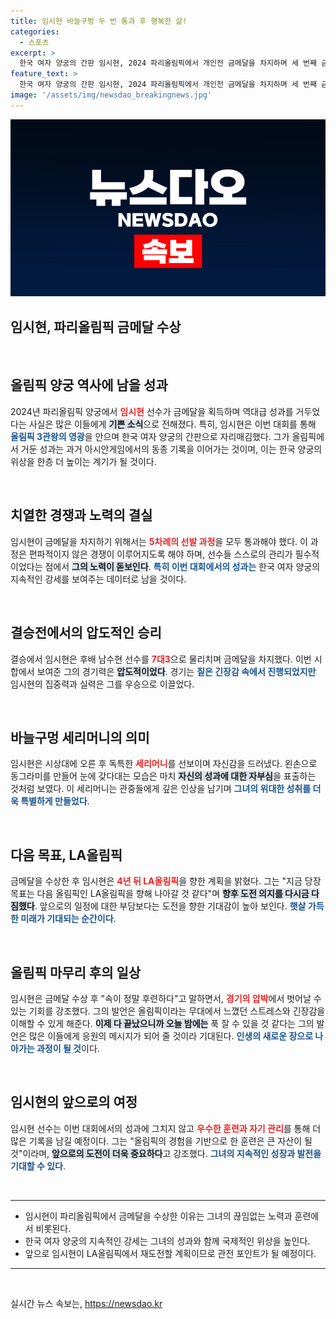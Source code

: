 ```yaml
---
title: 임시현 바늘구멍 두 번 통과 후 행복한 삶!
categories:
  - 스포츠
excerpt: >
  한국 여자 양궁의 간판 임시현, 2024 파리올림픽에서 개인전 금메달을 차지하며 세 번째 금메달 스무스하게 획득! 다음 목표는 4년 뒤 LA라며 새로운 도전을 향한 포부를 밝혔습니다.
feature_text: >
  한국 여자 양궁의 간판 임시현, 2024 파리올림픽에서 개인전 금메달을 차지하며 세 번째 금메달 스무스하게 획득! 다음 목표는 4년 뒤 LA라며 새로운 도전을 향한 포부를 밝혔습니다.
image: '/assets/img/newsdao_breakingnews.jpg'
---
```


<p><img src="/assets/img/newsdao_breakingnews.jpg" alt="cryptoinkorea 속보" /></p>

<h2 data-ke-size="size26">임시현, 파리올림픽 금메달 수상</h2>  

<p data-ke-size="size16">&nbsp;</p>  

<h2 data-ke-size="size26">올림픽 양궁 역사에 남을 성과</h2>  

<p data-ke-size="size16">2024년 파리올림픽 양궁에서 <b><span style="color: #ee2323;">임시현</span></b> 선수가 금메달을 획득하며 역대급 성과를 거두었다는 사실은 많은 이들에게 <b><span style="background-color: #21538527;">기쁜 소식</span></b>으로 전해졌다. 특히, 임시현은 이번 대회를 통해 <b><span style="color: #1a5490;">올림픽 3관왕의 영광</span></b>을 안으며 한국 여자 양궁의 간판으로 자리매김했다. 그가 올림픽에서 거둔 성과는 과거 아시안게임에서의 동종 기록을 이어가는 것이며, 이는 한국 양궁의 위상을 한층 더 높이는 계기가 될 것이다. </p>

<p data-ke-size="size16">&nbsp;</p>  

<h2 data-ke-size="size26">치열한 경쟁과 노력의 결실</h2>  

<p data-ke-size="size16">임시현이 금메달을 차지하기 위해서는 <b><span style="color: #ee2323;">5차례의 선발 과정</span></b>을 모두 통과해야 했다. 이 과정은 편파적이지 않은 경쟁이 이루어지도록 해야 하며, 선수들 스스로의 관리가 필수적이었다는 점에서 <b><span style="background-color: #21538527;">그의 노력이 돋보인다</span></b>. <b><span style="color: #1a5490;">특히 이번 대회에서의 성과는</span></b> 한국 여자 양궁의 지속적인 강세를 보여주는 데이터로 남을 것이다. </p>

<p data-ke-size="size16">&nbsp;</p>  

<h2 data-ke-size="size26">결승전에서의 압도적인 승리</h2>  

<p data-ke-size="size16">결승에서 임시현은 후배 남수현 선수를 <b><span style="color: #ee2323;">7대3</span></b>으로 물리치며 금메달을 차지했다. 이번 시합에서 보여준 그의 경기력은 <b><span style="background-color: #21538527;">압도적이었다</span></b>. 경기는 <b><span style="color: #1a5490;">짙은 긴장감 속에서 진행되었지만</span></b> 임시현의 집중력과 실력은 그를 우승으로 이끌었다. </p>

<p data-ke-size="size16">&nbsp;</p>  

<h2 data-ke-size="size26">바늘구멍 세리머니의 의미</h2>  

<p data-ke-size="size16">임시현은 시상대에 오른 후 독특한 <b><span style="color: #ee2323;">세리머니</span></b>를 선보이며 자신감을 드러냈다. 왼손으로 동그라미를 만들어 눈에 갖다대는 모습은 마치 <b><span style="background-color: #21538527;">자신의 성과에 대한 자부심</span></b>을 표출하는 것처럼 보였다. 이 세리머니는 관중들에게 깊은 인상을 남기며 <b><span style="color: #1a5490;">그녀의 위대한 성취를 더욱 특별하게 만들었다</span></b>.</p>

<p data-ke-size="size16">&nbsp;</p>  

<h2 data-ke-size="size26">다음 목표, LA올림픽</h2>  

<p data-ke-size="size16">금메달을 수상한 후 임시현은 <b><span style="color: #ee2323;">4년 뒤 LA올림픽</span></b>을 향한 계획을 밝혔다. 그는 "지금 당장 목표는 다음 올림픽인 LA올림픽을 향해 나아갈 것 같다"며 <b><span style="background-color: #21538527;">향후 도전 의지를 다시금 다짐했다</span></b>. 앞으로의 일정에 대한 부담보다는 도전을 향한 기대감이 높아 보인다. <b><span style="color: #1a5490;">햇살 가득한 미래가 기대되는 순간이다</span></b>.</p>

<p data-ke-size="size16">&nbsp;</p>  

<h2 data-ke-size="size26">올림픽 마무리 후의 일상</h2>  

<p data-ke-size="size16">임시현은 금메달 수상 후 "속이 정말 후련하다"고 말하면서, <b><span style="color: #ee2323;">경기의 압박</span></b>에서 벗어날 수 있는 기회를 강조했다. 그의 발언은 올림픽이라는 무대에서 느꼈던 스트레스와 긴장감을 이해할 수 있게 해준다. <b><span style="background-color: #21538527;">이제 다 끝났으니까 오늘 밤에는</span></b> 푹 잘 수 있을 것 같다는 그의 발언은 많은 이들에게 응원의 메시지가 되어 줄 것이라 기대된다. <b><span style="color: #1a5490;">인생의 새로운 장으로 나아가는 과정이 될 것</span></b>이다.</p>

<p data-ke-size="size16">&nbsp;</p>  

<h2 data-ke-size="size26">임시현의 앞으로의 여정</h2>  

<p data-ke-size="size16">임시현 선수는 이번 대회에서의 성과에 그치지 않고 <b><span style="color: #ee2323;">우수한 훈련과 자기 관리</span></b>를 통해 더 많은 기록을 남길 예정이다. 그는 "올림픽의 경험을 기반으로 한 훈련은 큰 자산이 될 것"이라며, <b><span style="background-color: #21538527;">앞으로의 도전이 더욱 중요하다</span></b>고 강조했다. <b><span style="color: #1a5490;">그녀의 지속적인 성장과 발전을 기대할 수 있다</span></b>.</p>

<p data-ke-size="size16">&nbsp;</p>  

<hr>  

<ul>  
<li>임시현이 파리올림픽에서 금메달을 수상한 이유는 그녀의 끊임없는 노력과 훈련에서 비롯된다.</li>  
<li>한국 여자 양궁의 지속적인 강세는 그녀의 성과와 함께 국제적인 위상을 높인다.</li>  
<li>앞으로 임시현이 LA올림픽에서 재도전할 계획이므로 관전 포인트가 될 예정이다.</li>  
</ul>  

<hr>  

<p data-ke-size="size16">&nbsp;</p>  
실시간 뉴스 속보는, <a href="https://newsdao.kr" rel="dofollow">https://newsdao.kr</a>


